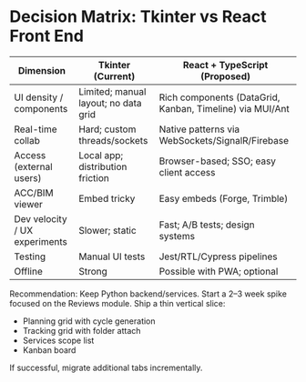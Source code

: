 # Decision Matrix: Tkinter vs React Front End

| Dimension | Tkinter (Current) | React + TypeScript (Proposed) |
|---|---|---|
| UI density / components | Limited; manual layout; no data grid | Rich components (DataGrid, Kanban, Timeline) via MUI/Ant |
| Real-time collab | Hard; custom threads/sockets | Native patterns via WebSockets/SignalR/Firebase |
| Access (external users) | Local app; distribution friction | Browser-based; SSO; easy client access |
| ACC/BIM viewer | Embed tricky | Easy embeds (Forge, Trimble) |
| Dev velocity / UX experiments | Slower; static | Fast; A/B tests; design systems |
| Testing | Manual UI tests | Jest/RTL/Cypress pipelines |
| Offline | Strong | Possible with PWA; optional |

Recommendation: Keep Python backend/services. Start a 2–3 week spike focused on the Reviews module. Ship a thin vertical slice:
- Planning grid with cycle generation
- Tracking grid with folder attach
- Services scope list
- Kanban board

If successful, migrate additional tabs incrementally.
